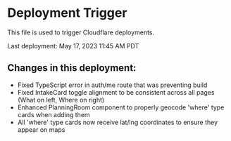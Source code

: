# Deployment Trigger

This file is used to trigger Cloudflare deployments.

Last deployment: May 17, 2023 11:45 AM PDT

## Changes in this deployment:
- Fixed TypeScript error in auth/me route that was preventing build
- Fixed IntakeCard toggle alignment to be consistent across all pages (What on left, Where on right)
- Enhanced PlanningRoom component to properly geocode 'where' type cards when adding them
- All 'where' type cards now receive lat/lng coordinates to ensure they appear on maps 